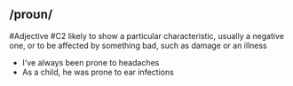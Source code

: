 ## /proʊn/  
#Adjective
#C2
likely to show a particular characteristic, usually a negative one, or to be affected by something bad, such as damage or an illness

- I've always been prone to headaches
- As a child, he was prone to ear infections
